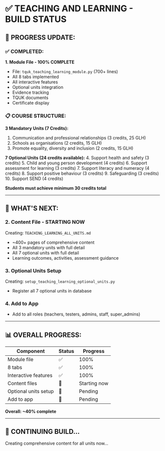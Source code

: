 # ✅ TEACHING AND LEARNING - BUILD STATUS

## 🎉 **PROGRESS UPDATE:**

### **✅ COMPLETED:**

**1. Module File - 100% COMPLETE**
- File: `tquk_teaching_learning_module.py` (700+ lines)
- All 8 tabs implemented
- All interactive features
- Optional units integration
- Evidence tracking
- TQUK documents
- Certificate display

### **📋 COURSE STRUCTURE:**

**3 Mandatory Units (7 Credits):**
1. Communication and professional relationships (3 credits, 25 GLH)
2. Schools as organisations (2 credits, 15 GLH)
3. Promote equality, diversity and inclusion (2 credits, 15 GLH)

**7 Optional Units (24 credits available):**
4. Support health and safety (3 credits)
5. Child and young person development (4 credits)
6. Support assessment for learning (3 credits)
7. Support literacy and numeracy (4 credits)
8. Support positive behaviour (3 credits)
9. Safeguarding (3 credits)
10. Support SEND (4 credits)

**Students must achieve minimum 30 credits total**

---

## 🔨 **WHAT'S NEXT:**

### **2. Content File - STARTING NOW**
Creating: `TEACHING_LEARNING_ALL_UNITS.md`
- ~400+ pages of comprehensive content
- All 3 mandatory units with full detail
- All 7 optional units with full detail
- Learning outcomes, activities, assessment guidance

### **3. Optional Units Setup**
Creating: `setup_teaching_learning_optional_units.py`
- Register all 7 optional units in database

### **4. Add to App**
- Add to all roles (teachers, testers, admins, staff, super_admins)

---

## 📊 **OVERALL PROGRESS:**

| Component | Status | Progress |
|-----------|--------|----------|
| Module file | ✅ | 100% |
| 8 tabs | ✅ | 100% |
| Interactive features | ✅ | 100% |
| Content files | 🔨 | Starting now |
| Optional units setup | 🔨 | Pending |
| Add to app | 🔨 | Pending |

**Overall: ~40% complete**

---

## 🚀 **CONTINUING BUILD...**

Creating comprehensive content for all units now...
